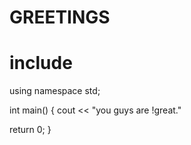 # GREETINGS

# include <iostream>
  using namespace std;
  
  int main()
  {
  cout << "you guys are !great."
  
  return 0;
  }
